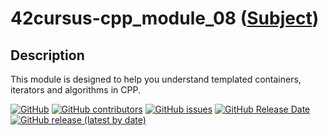 # 42cursus-cpp_module_08 ([Subject](/cpp_module_08/.github/en.subject.pdf))

## Description

This module is designed to help you understand templated containers, iterators and algorithms in CPP.

[![GitHub](https://img.shields.io/github/license/BrunoCostaGH/42cursus-cpp?style=for-the-badge)](https://github.com/BrunoCostaGH/42cursus-cpp)
[![GitHub contributors](https://img.shields.io/github/contributors/BrunoCostaGH/42cursus-cpp?style=for-the-badge)](https://github.com/BrunoCostaGH/42cursus-cpp)
[![GitHub issues](https://img.shields.io/github/issues/BrunoCostaGH/42cursus-cpp?style=for-the-badge)](https://github.com/BrunoCostaGH/42cursus-cpp/issues)
[![GitHub Release Date](https://img.shields.io/github/release-date/BrunoCostaGH/42cursus-cpp?style=for-the-badge)](https://github.com/BrunoCostaGH/42cursus-cpp/releases/latest)
[![GitHub release (latest by date)](https://img.shields.io/github/v/release/BrunoCostaGH/42cursus-cpp?style=for-the-badge)](https://github.com/BrunoCostaGH/42cursus-cpp/releases/latest)
